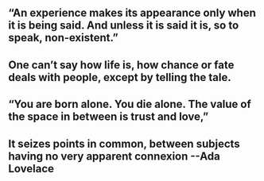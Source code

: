 ## “An experience makes its appearance only when it is being said. And unless it is said it is, so to speak, non-existent.”
## One can’t say how life is, how chance or fate deals with people, except by telling the tale.
## “You are born alone. You die alone. The value of the space in between is trust and love,”
## It seizes points in common, between subjects having no very apparent connexion --Ada Lovelace
